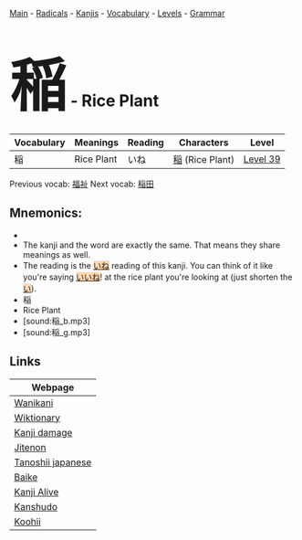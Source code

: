 <style> bigfont {font-size: 100px}</style>
[Main](../README.md) -
[Radicals](../radicals.md) -
[Kanjis](../kanjis.md) -
[Vocabulary](../vocabulary.md) -
[Levels](../levels.md) -
[Grammar](../grammar.md)
# <bigfont> 稲</bigfont> - Rice Plant 

| Vocabulary | Meanings | Reading | Characters | Level |
| --- | --- | --- | --- | --- |
| 稲 | Rice Plant | いね |  [稲](../kanjis/稲.md) (Rice Plant) | [Level 39](../levels/wk_level39.md) |

Previous vocab: [福祉](福祉.md) Next vocab: [稲田](稲田.md) 

## Mnemonics:

* 
* The kanji and the word are exactly the same. That means they share meanings as well.
* The reading is the <span style="background-color:#fed8b1"> [いね]([い](https://jisho.org/search/い)ね)</span> reading of this kanji. You can think of it like you're saying <span style="background-color:#fed8b1"> [いいね]([い](https://jisho.org/search/い)いね)</span>! at the rice plant you're looking at (just shorten the <span style="background-color:#fed8b1"> [い](https://jisho.org/search/い)</span>).
* 稲
* Rice Plant
* [sound:稲_b.mp3]
* [sound:稲_g.mp3]


## Links 

| Webpage |
| --- |
| [Wanikani          ](https://www.wanikani.com/kanji/稲) |
| [Wiktionary        ](https://en.wiktionary.org/wiki/稲) |
| [Kanji damage      ](http://www.kanjidamage.com/kanji/search?utf8=✓&q=稲) |
| [Jitenon           ](https://jitenon.com/kanji/稲) |
| [Tanoshii japanese ](https://www.tanoshiijapanese.com/dictionary/kanji.cfm?k=稲) |
| [Baike             ](https://baike.baidu.com/item/稲) |
| [Kanji Alive       ](https://app.kanjialive.com/稲) |
| [Kanshudo          ](https://www.kanshudo.com/searchmn?q=稲) |
| [Koohii            ](https://kanji.koohii.com/study/kanji/稲) |
